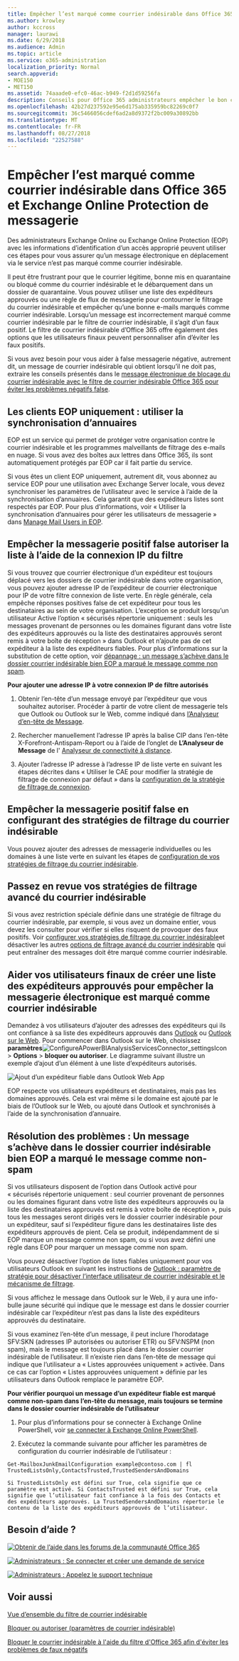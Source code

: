 ```yaml
---
title: Empêcher l’est marqué comme courrier indésirable dans Office 365 et Exchange Online Protection de messagerie
ms.author: krowley
author: kccross
manager: laurawi
ms.date: 6/29/2018
ms.audience: Admin
ms.topic: article
ms.service: o365-administration
localization_priority: Normal
search.appverid:
- MOE150
- MET150
ms.assetid: 74aaade0-efc0-46ac-b949-f2d1d59256fa
description: Conseils pour Office 365 administrateurs empêcher le bon courrier marqué comme courrier indésirable à partir d’est mis en quarantaine comme un faux positif. Personnaliser un listes fiables et autres options pour empêcher le bon courrier marqué comme courrier indésirable.
ms.openlocfilehash: 42b27d237592e95e6d175ab335959bc82269c0f7
ms.sourcegitcommit: 36c5466056cdef6ad2a8d9372f2bc009a30892bb
ms.translationtype: MT
ms.contentlocale: fr-FR
ms.lasthandoff: 08/27/2018
ms.locfileid: "22527588"
---
```

# <a name="prevent-email-from-being-marked-as-spam-in-office-365-and-exchange-online-protection"></a>Empêcher l’est marqué comme courrier indésirable dans Office 365 et Exchange Online Protection de messagerie

Des administrateurs Exchange Online ou Exchange Online Protection (EOP) avec les informations d’identification d’un accès approprié peuvent utiliser ces étapes pour vous assurer qu’un message électronique en déplacement via le service n’est pas marqué comme courrier indésirable.
  
Il peut être frustrant pour que le courrier légitime, bonne mis en quarantaine ou bloqué comme du courrier indésirable et le débarquement dans un dossier de quarantaine. Vous pouvez utiliser une liste des expéditeurs approuvés ou une règle de flux de messagerie pour contourner le filtrage du courrier indésirable et empêcher qu’une bonne e-mails marqués comme courrier indésirable. Lorsqu’un message est incorrectement marqué comme courrier indésirable par le filtre de courrier indésirable, il s’agit d’un faux positif. Le filtre de courrier indésirable d’Office 365 offre également des options que les utilisateurs finaux peuvent personnaliser afin d’éviter les faux positifs.
  
Si vous avez besoin pour vous aider à false messagerie négative, autrement dit, un message de courrier indésirable qui obtient lorsqu’il ne doit pas, extraire les conseils présentés dans le [message électronique de blocage du courrier indésirable avec le filtre de courrier indésirable Office 365 pour éviter les problèmes négatifs false](block-email-spam-to-prevent-false-negatives.md).
  
## <a name="eop-only-customers-use-directory-synchronization"></a>Les clients EOP uniquement : utiliser la synchronisation d’annuaires

EOP est un service qui permet de protéger votre organisation contre le courrier indésirable et les programmes malveillants de filtrage des e-mails en nuage. Si vous avez des boîtes aux lettres dans Office 365, ils sont automatiquement protégés par EOP car il fait partie du service. 
  
Si vous êtes un client EOP uniquement, autrement dit, vous abonnez au service EOP pour une utilisation avec Exchange Server locale, vous devez synchroniser les paramètres de l’utilisateur avec le service à l’aide de la synchronisation d’annuaires. Cela garantit que des expéditeurs listes sont respectés par EOP. Pour plus d’informations, voir « Utiliser la synchronisation d’annuaires pour gérer les utilisateurs de messagerie » dans [Manage Mail Users in EOP](https://go.microsoft.com/fwlink/?LinkId=534098).
  
## <a name="prevent-false-positive-email-by-using-the-connection-filters-ip-allow-list"></a>Empêcher la messagerie positif false autoriser la liste à l’aide de la connexion IP du filtre

Si vous trouvez que courrier électronique d’un expéditeur est toujours déplacé vers les dossiers de courrier indésirable dans votre organisation, vous pouvez ajouter adresse IP de l’expéditeur de courrier électronique pour IP de votre filtre connexion de liste verte. En règle générale, cela empêche réponses positives false de cet expéditeur pour tous les destinataires au sein de votre organisation. L’exception se produit lorsqu’un utilisateur Active l’option « sécurisés répertorie uniquement : seuls les messages provenant de personnes ou les domaines figurant dans votre liste des expéditeurs approuvés ou la liste des destinataires approuvés seront remis à votre boîte de réception » dans Outlook et n’ajoute pas de cet expéditeur à la liste des expéditeurs fiables. Pour plus d’informations sur la substitution de cette option, voir [dépannage : un message s’achève dans le dossier courrier indésirable bien EOP a marqué le message comme non spam](prevent-email-from-being-marked-as-spam-0.md#TroubleshootingJunkEOPNonSpam).
  
 **Pour ajouter une adresse IP à votre connexion IP de filtre autorisés**
  
1. Obtenir l’en-tête d’un message envoyé par l’expéditeur que vous souhaitez autoriser. Procéder à partir de votre client de messagerie tels que Outlook ou Outlook sur le Web, comme indiqué dans [l’Analyseur d’en-tête de Message](https://go.microsoft.com/fwlink/p/?LinkId=306583).
    
2. Rechercher manuellement l’adresse IP après la balise CIP dans l’en-tête X-Forefront-Antispam-Report ou à l’aide de l’onglet de **L’Analyseur de Message** de l' [Analyseur de connectivité à distance](https://testconnectivity.microsoft.com/?tabid=mha).
    
3. Ajouter l’adresse IP adresse à l’adresse IP de liste verte en suivant les étapes décrites dans « Utiliser le CAE pour modifier la stratégie de filtrage de connexion par défaut » dans la [configuration de la stratégie de filtrage de connexion](https://go.microsoft.com/fwlink/?LinkId=534132).
    
## <a name="prevent-false-positive-email-by-configuring-spam-filter-policies"></a>Empêcher la messagerie positif false en configurant des stratégies de filtrage du courrier indésirable

Vous pouvez ajouter des adresses de messagerie individuelles ou les domaines à une liste verte en suivant les étapes de [configuration de vos stratégies de filtrage du courrier indésirable](https://go.microsoft.com/fwlink/?LinkID=534136).
  
## <a name="review-your-advanced-spam-filter-policies"></a>Passez en revue vos stratégies de filtrage avancé du courrier indésirable

Si vous avez restriction spéciale définie dans une stratégie de filtrage du courrier indésirable, par exemple, si vous avez un domaine entier, vous devez les consulter pour vérifier si elles risquent de provoquer des faux positifs. Voir [configurer vos stratégies de filtrage du courrier indésirable](https://go.microsoft.com/fwlink/?LinkId=534136)et désactiver les autres [options de filtrage avancé du courrier indésirable](https://go.microsoft.com/fwlink/?LinkId=534137) qui peut entraîner des messages doit être marqué comme courrier indésirable. 
  
## <a name="help-your-end-users-create-a-safe-sender-list-to-prevent-good-email-from-being-marked-as-spam"></a>Aider vos utilisateurs finaux de créer une liste des expéditeurs approuvés pour empêcher la messagerie électronique est marqué comme courrier indésirable
<a name="BKMK_email-user-help-safelist"> </a>

Demandez à vos utilisateurs d’ajouter des adresses des expéditeurs qui ils ont confiance à sa liste des expéditeurs approuvés dans [Outlook](https://go.microsoft.com/fwlink/p/?LinkId=270065) ou [Outlook sur le Web](https://go.microsoft.com/fwlink/p/?LinkId=294862). Pour commencer dans Outlook sur le Web, choisissez **paramètres**![ConfigureAPowerBIAnalysisServicesConnector_settingsIcon](media/24bd5467-c8d2-4936-9c37-a179bd0e21ec.png) \> **Options** \> **bloquer ou autoriser**. Le diagramme suivant illustre un exemple d’ajout d’un élément à une liste d’expéditeurs autorisés.
  
![Ajout d’un expéditeur fiable dans Outlook Web App](media/8de6b24e-429e-4e8f-8ce8-53ba659cbfcb.png)
  
EOP respecte vos utilisateurs expéditeurs et destinataires, mais pas les domaines approuvés. Cela est vrai même si le domaine est ajouté par le biais de l’Outlook sur le Web, ou ajouté dans Outlook et synchronisés à l’aide de la synchronisation d’annuaire.
  
## <a name="troubleshooting-a-message-ends-up-in-the-junk-folder-even-though-eop-marked-the-message-as-non-spam"></a>Résolution des problèmes : Un message s’achève dans le dossier courrier indésirable bien EOP a marqué le message comme non-spam
<a name="TroubleshootingJunkEOPNonSpam"> </a>

Si vos utilisateurs disposent de l’option dans Outlook activé pour « sécurisés répertorie uniquement : seul courrier provenant de personnes ou les domaines figurant dans votre liste des expéditeurs approuvés ou la liste des destinataires approuvés est remis à votre boîte de réception », puis tous les messages seront dirigés vers le dossier courrier indésirable pour un expéditeur, sauf si l’expéditeur figure dans les destinataires liste des expéditeurs approuvés de pient. Cela se produit, indépendamment de si EOP marque un message comme non spam, ou si vous avez défini une règle dans EOP pour marquer un message comme non spam.
  
Vous pouvez désactiver l’option de listes fiables uniquement pour vos utilisateurs Outlook en suivant les instructions de [Outlook : paramètre de stratégie pour désactiver l’interface utilisateur de courrier indésirable et le mécanisme de filtrage](https://support.microsoft.com/en-us/kb/2180568).
  
Si vous affichez le message dans Outlook sur le Web, il y aura une info-bulle jaune sécurité qui indique que le message est dans le dossier courrier indésirable car l’expéditeur n’est pas dans la liste des expéditeurs approuvés du destinataire.
  
Si vous examinez l’en-tête d’un message, il peut inclure l’horodatage SFV:SKN (adresses IP autorisées ou autoriser ETR) ou SFV:NSPM (non spam), mais le message est toujours placé dans le dossier courrier indésirable de l’utilisateur. Il n’existe rien dans l’en-tête de message qui indique que l’utilisateur a « Listes approuvées uniquement » activée. Dans ce cas car l’option « Listes approuvées uniquement » définie par les utilisateurs dans Outlook remplace le paramètre EOP. 
  
 **Pour vérifier pourquoi un message d’un expéditeur fiable est marqué comme non-spam dans l’en-tête du message, mais toujours se termine dans le dossier courrier indésirable de l’utilisateur**
  
1. Pour plus d’informations pour se connecter à Exchange Online PowerShell, voir [se connecter à Exchange Online PowerShell](https://go.microsoft.com/fwlink/p/?LinkId=396554). 
    
2. Exécutez la commande suivante pour afficher les paramètres de configuration du courrier indésirable de l’utilisateur :
    
  ```
  Get-MailboxJunkEmailConfiguration example@contoso.com | fl TrustedListsOnly,ContactsTrusted,TrustedSendersAndDomains
  ```

    Si TrustedListsOnly est défini sur True, cela signifie que ce paramètre est activé. Si ContactsTrusted est défini sur True, cela signifie que l’utilisateur fait confiance à la fois des Contacts et des expéditeurs approuvés. La TrustedSendersAndDomains répertorie le contenu de la liste des expéditeurs approuvés de l’utilisateur.
    
## <a name="still-need-help"></a>Besoin d’aide ?
<a name="TroubleshootingJunkEOPNonSpam"> </a>

[![Obtenir de l’aide dans les forums de la communauté Office 365](media/12a746cc-184b-4288-908c-f718ce9c4ba5.png)](https://go.microsoft.com/fwlink/p/?LinkId=518605)
  
[![Administrateurs : Se connecter et créer une demande de service](media/10862798-181d-47a5-ae4f-3f8d5a2874d4.png)]( https://go.microsoft.com/fwlink/p/?LinkId=519124)
  
[![Administrateurs : Appelez le support technique](media/9f262e67-e8c9-4fc0-85c2-b3f4cfbc064e.png)](https://go.microsoft.com/fwlink/p/?LinkID=518322)
  
## <a name="see-also"></a>Voir aussi
<a name="TroubleshootingJunkEOPNonSpam"> </a>

[Vue d’ensemble du filtre de courrier indésirable](https://support.office.com/article/5AE3EA8E-CF41-4FA0-B02A-3B96E21DE089)
  
[Bloquer ou autoriser (paramètres de courrier indésirable)](https://support.office.com/article/48c9f6f7-2309-4f95-9a4d-de987e880e46)
  
[Bloquer le courrier indésirable à l'aide du filtre d'Office 365 afin d'éviter les problèmes de faux négatifs](block-email-spam-to-prevent-false-negatives.md)

